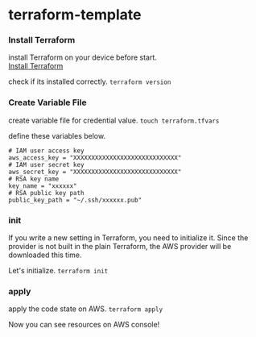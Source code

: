 # terraform-template
### Install Terraform
install Terraform on your device before start.  
[Install Terraform](https://learn.hashicorp.com/tutorials/terraform/install-cli)

check if its installed correctly.
`terraform version`

### Create Variable File
create variable file for credential value.
`touch terraform.tfvars`

define these variables below.
```
# IAM user access key
aws_access_key = "XXXXXXXXXXXXXXXXXXXXXXXXXXXXX"
# IAM user secret key
aws_secret_key = "XXXXXXXXXXXXXXXXXXXXXXXXXXXXX"
# RSA key name
key_name = "xxxxxx"
# RSA public key path
public_key_path = "~/.ssh/xxxxxx.pub"
```

### init
If you write a new setting in Terraform, you need to initialize it.
Since the provider is not built in the plain Terraform, the AWS provider will be downloaded this time.

Let's initialize.
`terraform init`

### apply
apply the code state on AWS.
`terraform apply`

Now you can see resources on AWS console!